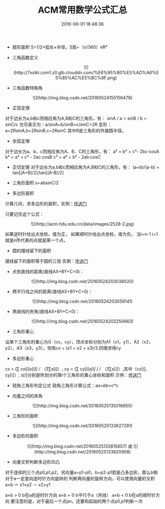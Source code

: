 ﻿---
title: ' ACM常用数学公式汇总'
date: 2016-06-01 18:48:36
tags: [ACM,数学公式]
categories: ACM
---

- 扇形面积
  S=1/2×弧长×半径，S扇=（n/360）πR²

- 三角函数定义

  <center>![](http://7xstki.com1.z0.glb.clouddn.com/%E6%95%B0%E5%AD%A6%E5%85%AC%E5%BC%8F.png)</center>
  
- 三角函数特殊角

<center>![](http://img.blog.csdn.net/20160524155156479)</center>

<!-- more -->

- 正弦定理

对于边长为a,b和c而相应角为A,B和C的三角形，有：
sinA / a = sinB / b = sinC/c
也可表示为：a/sinA=b/sinB=c/sinC=2R
变形：a=2RsinA,b=2RsinB,c=2RsinC
其中R是三角形的外接圆半径。

- 余弦定理

对于边长为a、b、c而相应角为A、B、C的三角形，有：
a² = b² + c²- 2bc·cosA
b² = a² + c² - 2ac·cosB
c² = a² + b² - 2ab·cosC

- 正切定理
对于边长为a,b和c而相应角为A,B和C的三角形，有：
(a+b)/(a-b) = tan[(A+B)/2]/tan[(A-B)/2]

- 三角形面积
    s=a*b*sinC/2

- 多边形面积

计算几何，求多边形的面积，实例：[传送门](http://blog.csdn.net/qq_26891045/article/details/51493840)

只要记住这个公式：

<center>![](http://acm.hdu.edu.cn/data/images/2528-2.jpg)</center>

如果逆时针给出点坐标，值为正，
如果顺时针给出点坐标，值为负。
当i=n-1  i+1就是n所代表的点就是第一个点。

- 圆的摆线留下的面积

摆线留下的面积等于圆的三倍  实例：[传送门](http://blog.csdn.net/qq_26891045/article/details/51407311)

- 点到直线的距离(直线AX+BY+C=0)：

<center>![](http://img.blog.csdn.net/20160524203038020)</center>

- 两平行线之间的距离(直线AX+BY+C=0)：

<center>![](http://img.blog.csdn.net/20160524203059141)</center>

- 两直线的夹角(直线AX+BY+C=0)：

<center>![](http://img.blog.csdn.net/20160524203250663)</center>

- 三角形重心

设某个三角形的重心为G（cx，cy），顶点坐标分别为A1（x1，y1），A2（x2，y2），A3（x3，y3），则有cx = (x1 + x2 + x3)/3.同理求得cy

- 多边形重心

cx = (∑ cx[i]*s[i]) / （3*∑s[i]）;  cy = (∑ cy[i]*s[i] ) / （3*∑s[i]）;其中（cx[i], cy[i]）, s[i]分别是所划分的第i个三角形的重心坐标和面积   示例：[传送门](http://blog.csdn.net/qq_26891045/article/details/51464782)

- 锐角三角形判定公式
  锐角三角形计算公式：a*a+b*b>c*c

- 向量之间的夹角

<center>![](http://img.blog.csdn.net/20160525135016850)</center>

- 三角形的面积

<center>![](http://img.blog.csdn.net/20160525133627281)</center>

- 多边形的面积

<center>![](http://img.blog.csdn.net/20160525133815657)
或
![](http://img.blog.csdn.net/20160525133820958)</center>

- 向量叉积判断多边形凹凸

对于连续的三个点p0,p1,p2，另向量a=p1-p0，b=p2-p1若是凸多边形，那么b相对于a一定是向逆时针方向旋转的
判断两向量的旋转方向，可以使用向量的叉积  a×b ＝ x1×y2 － x2×y1

a×b > 0 b在a的逆时针方向
a×b = 0 b平行于a（共线）
a×b < 0 b在a的顺时针方向
要注意的是，对于最后一个点pn，还要和起始的两个点p0,p1判断一次
